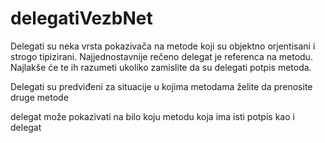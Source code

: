 # delegatiVezbNet

Delegati su neka vrsta pokazivača na metode koji su objektno orjentisani i strogo tipizirani. Najjednostavnije rečeno delegat je referenca na metodu. Najlakše će te ih 
razumeti ukoliko zamislite da su delegati potpis metoda.

Delegati su predviđeni za situacije u kojima metodama želite da prenosite druge metode

delegat može pokazivati na bilo koju metodu koja ima isti potpis kao i delegat

